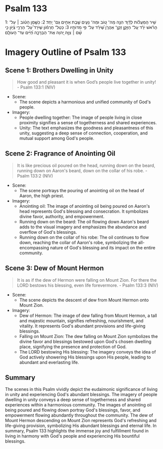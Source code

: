 # Psalm 133
1: שִׁ֥יר הַֽמַּעֲל֗וֹת לְדָ֫וִ֥ד הִנֵּ֣ה מַה־ טּ֭וֹב וּמַה־ נָּעִ֑ים שֶׁ֖בֶת אַחִ֣ים גַּם־ יָֽחַד׃
2: כַּשֶּׁ֤מֶן הַטּ֨וֹב ׀ עַל־ הָרֹ֗אשׁ יֹרֵ֗ד עַֽל־ הַזָּקָ֥ן זְקַֽן־ אַהֲרֹ֑ן שֶׁ֝יֹּרֵ֗ד עַל־ פִּ֥י מִדּוֹתָֽיו׃
3: כְּטַל־ חֶרְמ֗וֹן שֶׁיֹּרֵד֮ עַל־ הַרְרֵ֪י צִ֫יּ֥וֹן כִּ֤י שָׁ֨ם ׀ צִוָּ֣ה יְ֭הוָה אֶת־ הַבְּרָכָ֑ה חַ֝יִּ֗ים עַד־ הָעוֹלָֽם׃

# Imagery Outline of Psalm 133

## Scene 1: Brothers Dwelling in Unity

> How good and pleasant it is when God’s people live together in unity! - Psalm 133:1 (NIV)

- Scene:
  - The scene depicts a harmonious and unified community of God's people.
- Imagery:
  - People dwelling together: The image of people living in close proximity signifies a sense of togetherness and shared experiences.
  - Unity: The text emphasizes the goodness and pleasantness of this unity, suggesting a deep sense of connection, cooperation, and mutual support among God's people.

## Scene 2: Fragrance of Anointing Oil

> It is like precious oil poured on the head, running down on the beard, running down on Aaron's beard, down on the collar of his robe. - Psalm 133:2 (NIV)

- Scene:
  - The scene portrays the pouring of anointing oil on the head of Aaron, the high priest.
- Imagery:
  - Anointing oil: The image of anointing oil being poured on Aaron's head represents God's blessing and consecration. It symbolizes divine favor, authority, and empowerment.
  - Running down on the beard: The oil flowing down Aaron's beard adds to the visual imagery and emphasizes the abundance and overflow of God's blessings.
  - Running down on the collar of his robe: The oil continues to flow down, reaching the collar of Aaron's robe, symbolizing the all-encompassing nature of God's blessing and its impact on the entire community.

## Scene 3: Dew of Mount Hermon

> It is as if the dew of Hermon were falling on Mount Zion. For there the LORD bestows his blessing, even life forevermore. - Psalm 133:3 (NIV)

- Scene:
  - The scene depicts the descent of dew from Mount Hermon onto Mount Zion.
- Imagery:
  - Dew of Hermon: The image of dew falling from Mount Hermon, a tall and majestic mountain, signifies refreshing, nourishment, and vitality. It represents God's abundant provisions and life-giving blessings.
  - Falling on Mount Zion: The dew falling on Mount Zion symbolizes the divine favor and blessings bestowed upon God's chosen dwelling place, signifying the presence and protection of God.
  - The LORD bestowing His blessing: The imagery conveys the idea of God actively showering His blessings upon His people, leading to abundant and everlasting life.

## Summary

The scenes in this Psalm vividly depict the eudaimonic significance of living in unity and experiencing God's abundant blessings. The imagery of people dwelling in unity conveys a deep sense of togetherness and shared experiences within a harmonious community. The images of anointing oil being poured and flowing down portray God's blessings, favor, and empowerment flowing abundantly throughout the community. The dew of Mount Hermon descending on Mount Zion represents God's refreshing and life-giving provision, symbolizing His abundant blessings and eternal life. In summary, Psalm 133 highlights the immense joy and fulfillment found in living in harmony with God's people and experiencing His bountiful blessings.